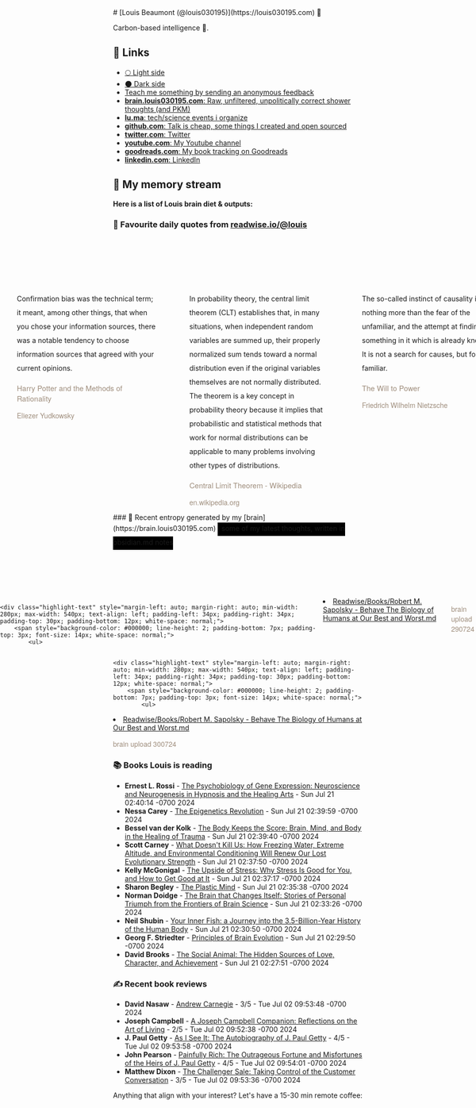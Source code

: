 <link rel="shortcut icon" href="/favicon.ico">
# [Louis Beaumont (@louis030195)](https://louis030195.com) 🤔

Carbon-based intelligence 🐒. 

## 🔗 Links

- [🌕 Light side](https://louisbeaumont.me)
- [🌑 Dark side](https://louis030195.com)
- [Teach me something by sending an anonymous feedback](https://www.admonymous.co/louis030195)
- [**brain.louis030195.com**: Raw, unfiltered, unpolitically correct shower thoughts (and PKM)](https://brain.louis030195.com)
- [**lu.ma**: tech/science events i organize](https://lu.ma/u/louis030195/events?past=1)
- [**github.com**: Talk is cheap, some things I created and open sourced](https://github.com/louis030195)
- [**twitter.com**: Twitter](https://twitter.com/@louis030195)
- [**youtube.com**: My Youtube channel](https://www.youtube.com/channel/UCQyHp-A6Y4hwRt7qmi_TYOQ)
- [**goodreads.com**: My book tracking on Goodreads](https://www.goodreads.com/user/show/103091881-louis-beaumont)
- [**linkedin.com**: LinkedIn](https://www.linkedin.com/in/louis030195)

## 🌊 My memory stream

**Here is a list of Louis brain diet & outputs:**

### 👋 Favourite daily quotes from [readwise.io/@louis](https://readwise.io/@louis)
<div class="some-highlights" style="display: flex;
  margin-left: -50vw;
  left: 50%;
  overflow-x: scroll;
  width: 100vw;
  position: relative; margin-top: 6rem;">
<div class="highlight-text" style="margin-left: auto; margin-right: auto; min-width: 280px; max-width: 540px; text-align: left; padding-left: 34px; padding-right: 34px; padding-top: 30px; padding-bottom: 12px; white-space: normal;">
<span style="background-color: transparent; line-height: 2; padding-bottom: 7px; padding-top: 3px; font-size: 14px; white-space: normal;">
          Confirmation bias was the technical term; it meant, among other things, that when you chose your information sources, there was a notable tendency to choose information sources that agreed with your current opinions.
        </span>
<div style="font-family: Helvetica, Arial, sans-serif;">
<div style='font-size: 14px; margin-bottom: 0; margin-top: 10px; font-family: "Raleway", "HelveticaNeue", "Helvetica Neue", Helvetica, Arial, sans-serif; white-space: normal; font-display: swap;'>
<p style="margin-bottom: 0; font-size: 15px; margin-bottom: 2px; color: #9f8e7d">Harry Potter and the Methods of Rationality</p>
<p style="margin-bottom: 0; color: #9f8e7d">Eliezer Yudkowsky</p>
</div>
</div>
</div>
<div class="highlight-text" style="margin-left: auto; margin-right: auto; min-width: 280px; max-width: 540px; text-align: left; padding-left: 34px; padding-right: 34px; padding-top: 30px; padding-bottom: 12px; white-space: normal;">
<span style="background-color: transparent; line-height: 2; padding-bottom: 7px; padding-top: 3px; font-size: 14px; white-space: normal;">
          In probability theory, the central limit theorem (CLT) establishes that, in many situations, when independent random variables are summed up, their properly normalized sum tends toward a normal distribution even if the original variables themselves are not normally distributed.  The theorem is a key concept in probability theory because it implies that probabilistic and statistical methods that work for normal distributions can be applicable to many problems involving other types of distributions.
        </span>
<div style="font-family: Helvetica, Arial, sans-serif;">
<div style='font-size: 14px; margin-bottom: 0; margin-top: 10px; font-family: "Raleway", "HelveticaNeue", "Helvetica Neue", Helvetica, Arial, sans-serif; white-space: normal; font-display: swap;'>
<p style="margin-bottom: 0; font-size: 15px; margin-bottom: 2px; color: #9f8e7d">Central Limit Theorem - Wikipedia</p>
<p style="margin-bottom: 0; color: #9f8e7d">en.wikipedia.org</p>
</div>
</div>
</div>
<div class="highlight-text" style="margin-left: auto; margin-right: auto; min-width: 280px; max-width: 540px; text-align: left; padding-left: 34px; padding-right: 34px; padding-top: 30px; padding-bottom: 12px; white-space: normal;">
<span style="background-color: transparent; line-height: 2; padding-bottom: 7px; padding-top: 3px; font-size: 14px; white-space: normal;">
          The so-called instinct of causality is nothing more than the fear of the unfamiliar, and the attempt at finding something in it which is already known.—It is not a search for causes, but for the familiar.
        </span>
<div style="font-family: Helvetica, Arial, sans-serif;">
<div style='font-size: 14px; margin-bottom: 0; margin-top: 10px; font-family: "Raleway", "HelveticaNeue", "Helvetica Neue", Helvetica, Arial, sans-serif; white-space: normal; font-display: swap;'>
<p style="margin-bottom: 0; font-size: 15px; margin-bottom: 2px; color: #9f8e7d">The Will to Power</p>
<p style="margin-bottom: 0; color: #9f8e7d">Friedrich Wilhelm Nietzsche</p>
</div>
</div>
</div>
</div>
### 🧠 Recent entropy generated by my [brain](https://brain.louis030195.com)
<span style="background-color: #000000; line-height: 2; padding-bottom: 7px; padding-top: 3px; font-size: 14px; white-space: normal;">
    ℹ️ some of my latest thoughts, written in obsidian.md notes
</span>
<div class="some-highlights" style="display: flex;
    margin-left: -50vw;
    left: 50%;
    overflow-x: scroll;
    width: 100vw;
    position: relative; margin-top: 6rem;">
    
    <div class="highlight-text" style="margin-left: auto; margin-right: auto; min-width: 280px; max-width: 540px; text-align: left; padding-left: 34px; padding-right: 34px; padding-top: 30px; padding-bottom: 12px; white-space: normal;">
        <span style="background-color: #000000; line-height: 2; padding-bottom: 7px; padding-top: 3px; font-size: 14px; white-space: normal;">
            <ul>
<li><a href="https://brain.louis030195.com/Readwise/Books/Robert%20M.%20Sapolsky%20-%20Behave%20The%20Biology%20of%20Humans%20at%20Our%20Best%20and%20Worst.md">Readwise/Books/Robert M. Sapolsky - Behave The Biology of Humans at Our Best and Worst.md</a></li>
            </ul>
        </span>
        <div style="font-family: Helvetica, Arial, sans-serif;">
            <div style='font-size: 14px; margin-bottom: 0; margin-top: 10px; font-family: "Raleway", "HelveticaNeue", "Helvetica Neue", Helvetica, Arial, sans-serif; white-space: normal; font-display: swap;'>
                <p style="margin-bottom: 0; color: #9f8e7d">brain upload 290724</p>
            </div>
        </div>
    </div>
    

    <div class="highlight-text" style="margin-left: auto; margin-right: auto; min-width: 280px; max-width: 540px; text-align: left; padding-left: 34px; padding-right: 34px; padding-top: 30px; padding-bottom: 12px; white-space: normal;">
        <span style="background-color: #000000; line-height: 2; padding-bottom: 7px; padding-top: 3px; font-size: 14px; white-space: normal;">
            <ul>
<li><a href="https://brain.louis030195.com/Readwise/Books/Robert%20M.%20Sapolsky%20-%20Behave%20The%20Biology%20of%20Humans%20at%20Our%20Best%20and%20Worst.md">Readwise/Books/Robert M. Sapolsky - Behave The Biology of Humans at Our Best and Worst.md</a></li>
            </ul>
        </span>
        <div style="font-family: Helvetica, Arial, sans-serif;">
            <div style='font-size: 14px; margin-bottom: 0; margin-top: 10px; font-family: "Raleway", "HelveticaNeue", "Helvetica Neue", Helvetica, Arial, sans-serif; white-space: normal; font-display: swap;'>
                <p style="margin-bottom: 0; color: #9f8e7d">brain upload 300724</p>
            </div>
        </div>
    </div>
    
</div>


### 📚 Books Louis is reading

-   **Ernest L. Rossi**  - [The Psychobiology of Gene Expression: Neuroscience and Neurogenesis in Hypnosis and the Healing Arts](https://www.goodreads.com/book/show/533780.The_Psychobiology_of_Gene_Expression) - Sun Jul 21 02:40:14 -0700 2024
-   **Nessa Carey**  - [The Epigenetics Revolution](https://www.goodreads.com/book/show/12414734-the-epigenetics-revolution) - Sun Jul 21 02:39:59 -0700 2024
-   **Bessel van der Kolk**  - [The Body Keeps the Score: Brain, Mind, and Body in the Healing of Trauma](https://www.goodreads.com/book/show/18693771-the-body-keeps-the-score) - Sun Jul 21 02:39:40 -0700 2024
-   **Scott Carney**  - [What Doesn&#39;t Kill Us: How Freezing Water, Extreme Altitude, and Environmental Conditioning Will Renew Our Lost Evolutionary Strength](https://www.goodreads.com/book/show/30039048-what-doesn-t-kill-us) - Sun Jul 21 02:37:50 -0700 2024
-   **Kelly McGonigal**  - [The Upside of Stress: Why Stress Is Good for You, and How to Get Good at It](https://www.goodreads.com/book/show/23281639-the-upside-of-stress) - Sun Jul 21 02:37:17 -0700 2024
-   **Sharon Begley**  - [The Plastic Mind](https://www.goodreads.com/book/show/12710665-the-plastic-mind) - Sun Jul 21 02:35:38 -0700 2024
-   **Norman Doidge**  - [The Brain that Changes Itself: Stories of Personal Triumph from the Frontiers of Brain Science](https://www.goodreads.com/book/show/570172.The_Brain_that_Changes_Itself) - Sun Jul 21 02:33:26 -0700 2024
-   **Neil Shubin**  - [Your Inner Fish: a Journey into the 3.5-Billion-Year History of the Human Body](https://www.goodreads.com/book/show/1662160.Your_Inner_Fish) - Sun Jul 21 02:30:50 -0700 2024
-   **Georg F. Striedter**  - [Principles of Brain Evolution](https://www.goodreads.com/book/show/783742.Principles_of_Brain_Evolution) - Sun Jul 21 02:29:50 -0700 2024
-   **David  Brooks**  - [The Social Animal: The Hidden Sources of Love, Character, and Achievement](https://www.goodreads.com/book/show/9628743-the-social-animal) - Sun Jul 21 02:27:51 -0700 2024

### ✍ Recent book reviews

-   **David Nasaw**  - [Andrew Carnegie](https://www.goodreads.com/book/show/5486.Andrew_Carnegie) - 3/5 - Tue Jul 02 09:53:48 -0700 2024
-   **Joseph Campbell**  - [A Joseph Campbell Companion: Reflections on the Art of Living](https://www.goodreads.com/book/show/35513.A_Joseph_Campbell_Companion) - 2/5 - Tue Jul 02 09:52:38 -0700 2024
-   **J. Paul Getty**  - [As I See It: The Autobiography of J. Paul Getty](https://www.goodreads.com/book/show/878442.As_I_See_It) - 4/5 - Tue Jul 02 09:53:58 -0700 2024
-   **John Pearson**  - [Painfully Rich: The Outrageous Fortune and Misfortunes of the Heirs of J. Paul Getty](https://www.goodreads.com/book/show/878443.Painfully_Rich) - 4/5 - Tue Jul 02 09:54:01 -0700 2024
-   **Matthew Dixon**  - [The Challenger Sale: Taking Control of the Customer Conversation](https://www.goodreads.com/book/show/11910902-the-challenger-sale) - 3/5 - Tue Jul 02 09:53:36 -0700 2024

Anything that align with your interest? Let's have a 15-30 min remote coffee:


<div style="width:100%;height:100%;overflow:scroll" id="my-cal-inline"></div>
<script type="text/javascript">
  (function (C, A, L) { let p = function (a, ar) { a.q.push(ar); }; let d = C.document; C.Cal = C.Cal || function () { let cal = C.Cal; let ar = arguments; if (!cal.loaded) { cal.ns = {}; cal.q = cal.q || []; d.head.appendChild(d.createElement("script")).src = A; cal.loaded = true; } if (ar[0] === L) { const api = function () { p(api, arguments); }; const namespace = ar[1]; api.q = api.q || []; typeof namespace === "string" ? (cal.ns[namespace] = api) && p(api, ar) : p(cal, ar); return; } p(cal, ar); }; })(window, "https://app.cal.com/embed/embed.js", "init");
Cal("init", "cof", {origin:"https://cal.com"});

  Cal.ns.cof("inline", {
	elementOrSelector:"#my-cal-inline",
	calLink: "louis030195/cof",
	layout: "month_view"
  });
  
  Cal.ns.cof("ui", {"styles":{"branding":{"brandColor":"#000000"}},"hideEventTypeDetails":false,"layout":"month_view"});
  </script>
  
